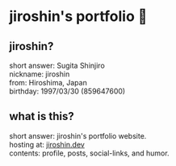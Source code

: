 # jiroshin's portfolio 💯

## jiroshin?
short answer: Sugita Shinjiro  
nickname: jiroshin  
from: Hiroshima, Japan  
birthday: 1997/03/30 (859647600)  

## what is this?
short answer: jiroshin's portfolio website.  
hosting at: [jiroshin.dev](https://jiroshin.dev)  
contents: profile, posts, social-links, and humor.
